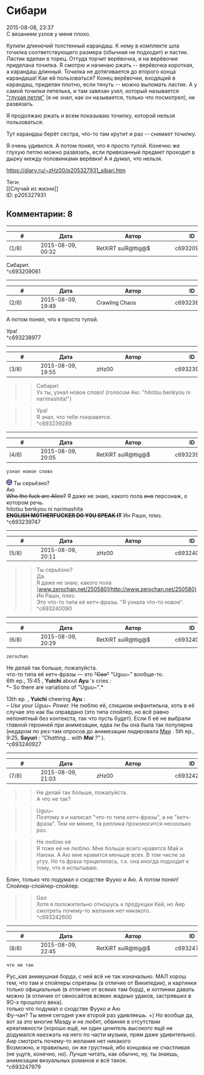 Сибари
======

  
2015-08-08, 23:37  
 С вязанием узлов у меня плохо.   
   
 Купили длинючий толстенный карандаш. К нему в комплекте шла точилка соответствующего размера (обычная не подходит) и ластик. Ластик вделан в торец. Оттуда торчит верёвочка, и на верёвочке приделана точилка. Я смотрю и начинаю ржать -- верёвочка короткая, а карандаш длинный. Точилка не дотягивается до второго конца карандаша! Как ей пользоваться? Конец верёвочки, входящий в карандаш, приделан плотно, если тянуть -- можно выломать ластик. А у самой точилки петелька, и там завязан узел, который называется  ["глухая петля"](pics/72dd4ef4c533.png)  (я не знал, как он называется, только что посмотрел), не развязать.   
   
 Я продолжаю ржать и всем показываю точилку, которой нельзя пользоваться.   
   
 Тут карандаш берёт сестра, что-то там крутит и раз -- снимает точилку.   
   
 Я очень удивился. А потом понял, что я просто тупой. Конечно же глухую петлю можно развязать, если привязанный предмет проходит в дырку между половинками верёвки! А я думал, что нельзя.   
  
<https://diary.ru/~zHz00/p205327931_sibari.htm>  
  
Теги:  
[[Случай из жизни]]  
ID: p205327931  


Комментарии: 8
--------------

  


---



|         #         |              Дата              |                     Автор                     |           ID           |
| --- | --- | --- | --- |
| (1/8) | 2015-08-09, 00:32 | RetXiRT suiR@ttig@$ | c693209061 |

  
 Сибарит.   
 ^c693209061

---



|         #         |              Дата              |                     Автор                     |           ID           |
| --- | --- | --- | --- |
| (2/8) | 2015-08-09, 19:49 | Crawling Chaos | c693238977 |

  
  А потом понял, что я просто тупой.    
   
 Ура!   
 ^c693238977

---



|         #         |              Дата              |                     Автор                     |           ID           |
| --- | --- | --- | --- |
| (3/8) | 2015-08-09, 19:55 | zHz00 | c693239289 |

  
 >>Сибарит.   
 Ух ты, узнал новое слово! (голосом Аю: "hitotsu benkyou ni narimashita!")   
   
 >>Ура!   
 Я знал, что тебе понравится.   
 ^c693239289

---



|         #         |              Дата              |                     Автор                     |           ID           |
| --- | --- | --- | --- |
| (4/8) | 2015-08-09, 20:05 | RetXiRT suiR@ttig@$ | c693239747 |

  
    узнал новое слово    
 ![:susp:](pics/1484.gif) Ты серьёзно?   
   Аю    
  ~~Who the fuck are Alice?~~  Я даже не знаю, какого пола  ~~оно~~  персонаж, о котором речь.   
   hitotsu benkyou ni narimashita    
  ~~**ENGLlSH M0THERFUCKER D0 Y0U SPEAK lT**~~  Ин Рашн, плиз.    
 ^c693239747

---



|         #         |              Дата              |                     Автор                     |           ID           |
| --- | --- | --- | --- |
| (5/8) | 2015-08-09, 20:11 | zHz00 | c693240090 |

  
 >>Ты серьёзно?   
 Да.   
 >>Я даже не знаю, какого пола   
  [www.zerochan.net/250580](http://www.zerochan.net/250580)    
 >>Ин Рашн, плиз.   
 Это что-то типа её кетч-фразы. "Я узнала что-то новое".   
 ^c693240090

---



|         #         |              Дата              |                     Автор                     |           ID           |
| --- | --- | --- | --- |
| (6/8) | 2015-08-09, 20:29 | RetXiRT suiR@ttig@$ | c693240927 |

  
    zerochan    
 Не делай так больше, пожалуйста.   
  что-то типа её кетч-фразы  — это  ~~"Gao"~~  "Uguu~" вообще-то.   
  6th ep., 15:45  ,  **Yuichi**  about  **Ayu**  's cries  :   
  *– So there are variations of "Uguu~".*    
   
 13th ep.  ,  **Yuichi**  cheering  **Ayu**   :   
  *– Use your Uguu~ Power.*   Не люблю её, слишком инфантильна, хоть в её случае это как бы оправдано (это типа спойлер, но всё равно непонятный без контекста, так что пусть будет). Если б её не выбрали главной героиней при анимезации, едва ли бы она была так популярна (недаром по рез-там опросов до анимезации лидировала  [Маи](https://myanimelist.net/character/319)  .  5th ep., 9:25,  **Sayuri**  :  *"Chatting… with  **Mai**  ?"*   ).    
 ^c693240927

---



|         #         |              Дата              |                     Автор                     |           ID           |
| --- | --- | --- | --- |
| (7/8) | 2015-08-09, 21:03 | zHz00 | c693242600 |

  
 >>Не делай так больше, пожалуйста.   
 А что не так?   
   
 >>Uguu~   
 Поэтому я и написал "что-то типа кетч-фразы", а не "кетч-фраза". Тем не менее, та реплика произносится несколько раз.   
   
 >>Не люблю её   
 Я тоже её не люблю. Мне больше всего нравятся Май и Наюки. А Аю мне нравится меньше всех. В том числе за угуу. Но та фраза прицепилась, т.к. она иногда подходит к тому, что я испытываю.   
   
 Блин, только что подумал о сходстве Фууко и Аю. А потом понял! Спойлер-спойлер-спойлер.   
   
 >>Gao   
 Хотя я положительно отношусь к продукции Кей, но Аир смотреть почему-то желания нет никакого.   
 ^c693242600

---



|         #         |              Дата              |                     Автор                     |           ID           |
| --- | --- | --- | --- |
| (8/8) | 2015-08-09, 22:45 | RetXiRT suiR@ttig@$ | c693247979 |

  
    что не так    
 Рус\_кая анимушная борда, с ней всё не так изначально. МАЛ хорош тем, что там и спойлеры спрятаны (в отличие от Википедии), и картинки только официальные (в отличие от всяких там борд), и хотлинки давать можно (в отличие от овносайтов всяких жадных удаков, застрявших в 9О-х прошлого века).   
   только что подумал о сходстве Фууко и Аю    
 Фу-чан? Ты меня сегодня уже второй раз удивляешь. +) Но вообще да, вот за это многие Маэду и не любят, обвиняя в отсутствии креативности (хорошо ещё, ни один  *ценитель высокого*  ещё не додумался наезжать на него по части музыки, прям даже удивительно).   
   Аир смотреть почему-то желания нет никакого    
 Возможно, и правильно, он же грустный, ибо концовка не счастливая (не уцуге, конечно, но). Лучше читать, как обычно, ну, ты знаешь, анимезации визуальных романов и всё такое.    
 ^c693247979